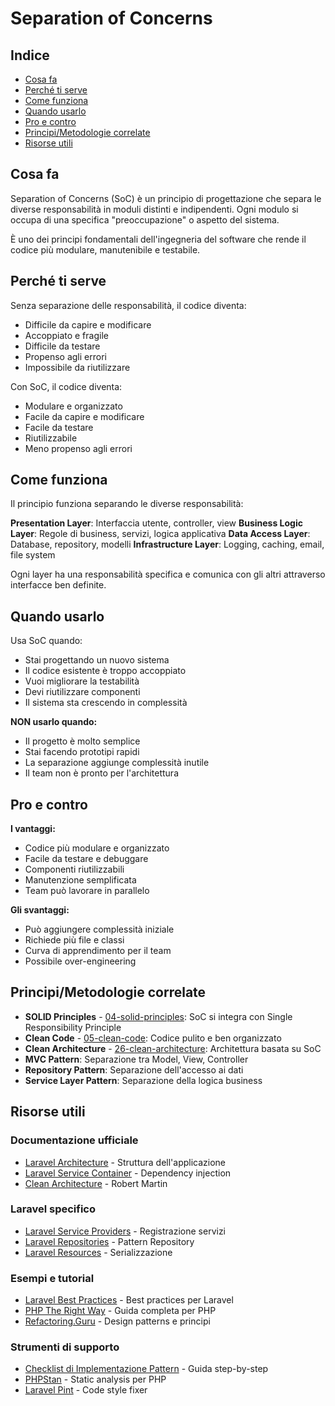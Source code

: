 # Separation of Concerns

## Indice
- [Cosa fa](#cosa-fa)
- [Perché ti serve](#perché-ti-serve)
- [Come funziona](#come-funziona)
- [Quando usarlo](#quando-usarlo)
- [Pro e contro](#pro-e-contro)
- [Principi/Metodologie correlate](#principi-metodologie-correlate)
- [Risorse utili](#risorse-utili)

## Cosa fa

Separation of Concerns (SoC) è un principio di progettazione che separa le diverse responsabilità in moduli distinti e indipendenti. Ogni modulo si occupa di una specifica "preoccupazione" o aspetto del sistema.

È uno dei principi fondamentali dell'ingegneria del software che rende il codice più modulare, manutenibile e testabile.

## Perché ti serve

Senza separazione delle responsabilità, il codice diventa:
- Difficile da capire e modificare
- Accoppiato e fragile
- Difficile da testare
- Propenso agli errori
- Impossibile da riutilizzare

Con SoC, il codice diventa:
- Modulare e organizzato
- Facile da capire e modificare
- Facile da testare
- Riutilizzabile
- Meno propenso agli errori

## Come funziona

Il principio funziona separando le diverse responsabilità:

**Presentation Layer**: Interfaccia utente, controller, view
**Business Logic Layer**: Regole di business, servizi, logica applicativa
**Data Access Layer**: Database, repository, modelli
**Infrastructure Layer**: Logging, caching, email, file system

Ogni layer ha una responsabilità specifica e comunica con gli altri attraverso interfacce ben definite.

## Quando usarlo

Usa SoC quando:
- Stai progettando un nuovo sistema
- Il codice esistente è troppo accoppiato
- Vuoi migliorare la testabilità
- Devi riutilizzare componenti
- Il sistema sta crescendo in complessità

**NON usarlo quando:**
- Il progetto è molto semplice
- Stai facendo prototipi rapidi
- La separazione aggiunge complessità inutile
- Il team non è pronto per l'architettura

## Pro e contro

**I vantaggi:**
- Codice più modulare e organizzato
- Facile da testare e debuggare
- Componenti riutilizzabili
- Manutenzione semplificata
- Team può lavorare in parallelo

**Gli svantaggi:**
- Può aggiungere complessità iniziale
- Richiede più file e classi
- Curva di apprendimento per il team
- Possibile over-engineering



## Principi/Metodologie correlate

- **SOLID Principles** - [04-solid-principles](./04-solid-principles/solid-principles.md): SoC si integra con Single Responsibility Principle
- **Clean Code** - [05-clean-code](./05-clean-code/clean-code.md): Codice pulito e ben organizzato
- **Clean Architecture** - [26-clean-architecture](./26-clean-architecture/clean-architecture.md): Architettura basata su SoC
- **MVC Pattern**: Separazione tra Model, View, Controller
- **Repository Pattern**: Separazione dell'accesso ai dati
- **Service Layer Pattern**: Separazione della logica business

## Risorse utili

### Documentazione ufficiale
- [Laravel Architecture](https://laravel.com/docs/structure) - Struttura dell'applicazione
- [Laravel Service Container](https://laravel.com/docs/container) - Dependency injection
- [Clean Architecture](https://www.amazon.com/Clean-Architecture-Craftsmans-Software-Structure/dp/0134494272) - Robert Martin

### Laravel specifico
- [Laravel Service Providers](https://laravel.com/docs/providers) - Registrazione servizi
- [Laravel Repositories](https://laravel.com/docs/eloquent) - Pattern Repository
- [Laravel Resources](https://laravel.com/docs/eloquent-resources) - Serializzazione

### Esempi e tutorial
- [Laravel Best Practices](https://github.com/alexeymezenin/laravel-best-practices) - Best practices per Laravel
- [PHP The Right Way](https://phptherightway.com/) - Guida completa per PHP
- [Refactoring.Guru](https://refactoring.guru/) - Design patterns e principi

### Strumenti di supporto
- [Checklist di Implementazione Pattern](../checklist-implementazione-pattern.md) - Guida step-by-step
- [PHPStan](https://phpstan.org/) - Static analysis per PHP
- [Laravel Pint](https://laravel.com/docs/pint) - Code style fixer
